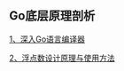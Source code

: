 Go底层原理剖析
-----------------------



[1、深入Go语言编译器](1、深入Go语言编译器/README.md)

[2、浮点数设计原理与使用方法](2、浮点数设计原理与使用方法/README.md)